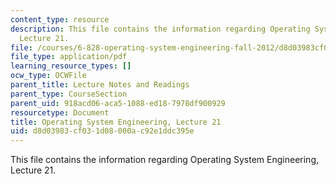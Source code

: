 ```yaml
---
content_type: resource
description: This file contains the information regarding Operating System Engineering,
  Lecture 21.
file: /courses/6-828-operating-system-engineering-fall-2012/d8d03983cf031d08000ac92e1ddc395e_MIT6_828F12_lec21_notes.pdf
file_type: application/pdf
learning_resource_types: []
ocw_type: OCWFile
parent_title: Lecture Notes and Readings
parent_type: CourseSection
parent_uid: 918acd06-aca5-1088-ed18-7978df900929
resourcetype: Document
title: Operating System Engineering, Lecture 21
uid: d8d03983-cf03-1d08-000a-c92e1ddc395e
---
```

This file contains the information regarding Operating System Engineering, Lecture 21.

